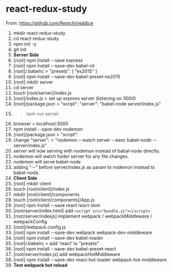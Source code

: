 # react-redux-study

From: https://github.com/Remchi/reddice

1. mkdir react-redux-study
1. cd react-redux-study
1. npm init -y
1. git init
1. __Server Side__
1. [root] npm install --save express
1. [root] npm install --save-dev babel-cli
1. [root]/.babelrc > "presets": [ "es2015" ]
1. [root] npm install --save-dev babel-preset-es2015
1. [root] mkdir server
1. cd server
1. touch [root/server]/index.js
1. [root]/index.js > set up express server (listening on 3000)
1. [root]/package.json > "script": "server": "babel-node server/index.js"
1. > npm run server
1. browser > localhost:3000
1. npm install --save-dev nodemon
1. [root]/package.json > "script":
  1. change "server": > "nodemon --watch server --exec babel-node -- server/index.js"
  2. server will now serving with nodemon instead of babal-node directly.
  1. nodemon will watch folder server for any file changes.
  1. nodemon will serve babel-node
  1. adding "--" before server/index.js as param to nodemon instead to babel-node.
2. __Client Side__
1. [root] mkdir client
1. touch [root/client]/index.js
1. mkdir [root/client]/components
1. touch [root/client/components]/App.js
1. [root] npm install --save react react-dom
1. [root/server/index.html] add ```<script src="bundle.js"></script>```
1. [root/server/indexjs] implement webpack / webpackMiddleware / webpackConfig
1. [root]/webpack.config.js
1. [root] npm install --save-dev webpack webpack-dev-middleware
1. [root] npm install --save-dev babel-loader
1. [root]/.babelrc > add 'react' to "presets"
1. [root] npm install --save-dev babel-preset-react
1. [root/server/index.js] add webpackHotMiddleware
1. [root] npm install --save-dev react-hot-loader webpack-hot-middleware
1. __Test webpack hot reload__





